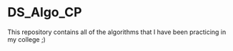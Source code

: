 # DS_Algo_CP
This repository contains all of the algorithms that I have been practicing in my college ;)
